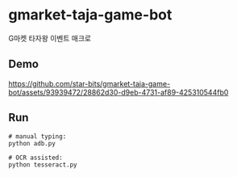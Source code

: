 # gmarket-taja-game-bot
G마켓 타자왕 이벤트 매크로

## Demo
https://github.com/star-bits/gmarket-taja-game-bot/assets/93939472/28862d30-d9eb-4731-af89-425310544fb0

## Run
```shell
# manual typing:
python adb.py

# OCR assisted:
python tesseract.py
```
